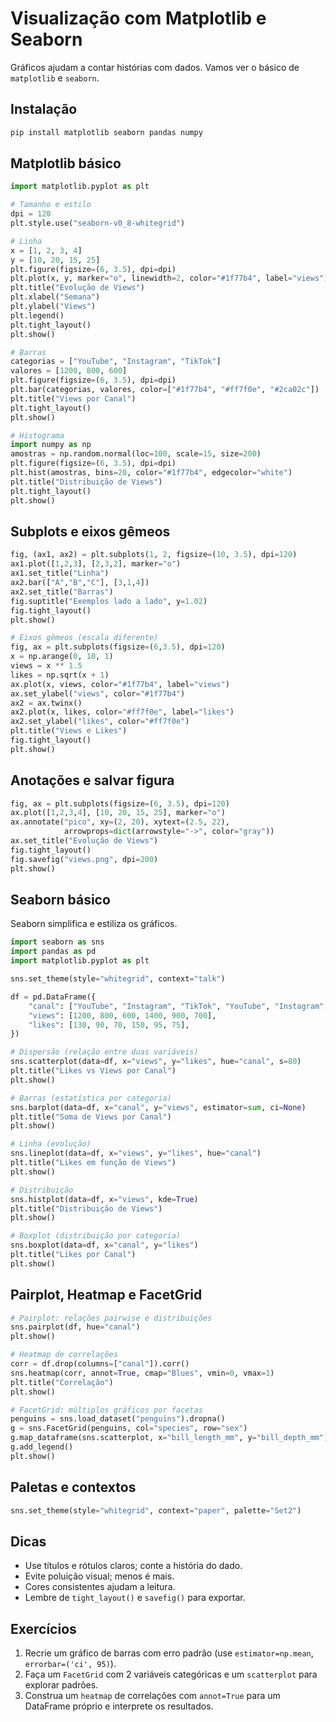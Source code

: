 # Visualização com Matplotlib e Seaborn

Gráficos ajudam a contar histórias com dados. Vamos ver o básico de `matplotlib` e `seaborn`.

## Instalação
```bash
pip install matplotlib seaborn pandas numpy
```

## Matplotlib básico
```python
import matplotlib.pyplot as plt

# Tamanho e estilo
dpi = 120
plt.style.use("seaborn-v0_8-whitegrid")

# Linha
x = [1, 2, 3, 4]
y = [10, 20, 15, 25]
plt.figure(figsize=(6, 3.5), dpi=dpi)
plt.plot(x, y, marker="o", linewidth=2, color="#1f77b4", label="views")
plt.title("Evolução de Views")
plt.xlabel("Semana")
plt.ylabel("Views")
plt.legend()
plt.tight_layout()
plt.show()

# Barras
categorias = ["YouTube", "Instagram", "TikTok"]
valores = [1200, 800, 600]
plt.figure(figsize=(6, 3.5), dpi=dpi)
plt.bar(categorias, valores, color=["#1f77b4", "#ff7f0e", "#2ca02c"])
plt.title("Views por Canal")
plt.tight_layout()
plt.show()

# Histograma
import numpy as np
amostras = np.random.normal(loc=100, scale=15, size=200)
plt.figure(figsize=(6, 3.5), dpi=dpi)
plt.hist(amostras, bins=20, color="#1f77b4", edgecolor="white")
plt.title("Distribuição de Views")
plt.tight_layout()
plt.show()
```

## Subplots e eixos gêmeos
```python
fig, (ax1, ax2) = plt.subplots(1, 2, figsize=(10, 3.5), dpi=120)
ax1.plot([1,2,3], [2,3,2], marker="o")
ax1.set_title("Linha")
ax2.bar(["A","B","C"], [3,1,4])
ax2.set_title("Barras")
fig.suptitle("Exemplos lado a lado", y=1.02)
fig.tight_layout()
plt.show()

# Eixos gêmeos (escala diferente)
fig, ax = plt.subplots(figsize=(6,3.5), dpi=120)
x = np.arange(0, 10, 1)
views = x ** 1.5
likes = np.sqrt(x + 1)
ax.plot(x, views, color="#1f77b4", label="views")
ax.set_ylabel("views", color="#1f77b4")
ax2 = ax.twinx()
ax2.plot(x, likes, color="#ff7f0e", label="likes")
ax2.set_ylabel("likes", color="#ff7f0e")
plt.title("Views e Likes")
fig.tight_layout()
plt.show()
```

## Anotações e salvar figura
```python
fig, ax = plt.subplots(figsize=(6, 3.5), dpi=120)
ax.plot([1,2,3,4], [10, 20, 15, 25], marker="o")
ax.annotate("pico", xy=(2, 20), xytext=(2.5, 22),
            arrowprops=dict(arrowstyle="->", color="gray"))
ax.set_title("Evolução de Views")
fig.tight_layout()
fig.savefig("views.png", dpi=200)
plt.show()
```

## Seaborn básico
Seaborn simplifica e estiliza os gráficos.
```python
import seaborn as sns
import pandas as pd
import matplotlib.pyplot as plt

sns.set_theme(style="whitegrid", context="talk")

df = pd.DataFrame({
    "canal": ["YouTube", "Instagram", "TikTok", "YouTube", "Instagram", "TikTok"],
    "views": [1200, 800, 600, 1400, 900, 700],
    "likes": [130, 90, 70, 150, 95, 75],
})

# Dispersão (relação entre duas variáveis)
sns.scatterplot(data=df, x="views", y="likes", hue="canal", s=80)
plt.title("Likes vs Views por Canal")
plt.show()

# Barras (estatística por categoria)
sns.barplot(data=df, x="canal", y="views", estimator=sum, ci=None)
plt.title("Soma de Views por Canal")
plt.show()

# Linha (evolução)
sns.lineplot(data=df, x="views", y="likes", hue="canal")
plt.title("Likes em função de Views")
plt.show()

# Distribuição
sns.histplot(data=df, x="views", kde=True)
plt.title("Distribuição de Views")
plt.show()

# Boxplot (distribuição por categoria)
sns.boxplot(data=df, x="canal", y="likes")
plt.title("Likes por Canal")
plt.show()
```

## Pairplot, Heatmap e FacetGrid
```python
# Pairplot: relações pairwise e distribuições
sns.pairplot(df, hue="canal")
plt.show()

# Heatmap de correlações
corr = df.drop(columns=["canal"]).corr()
sns.heatmap(corr, annot=True, cmap="Blues", vmin=0, vmax=1)
plt.title("Correlação")
plt.show()

# FacetGrid: múltiplos gráficos por facetas
penguins = sns.load_dataset("penguins").dropna()
g = sns.FacetGrid(penguins, col="species", row="sex")
g.map_dataframe(sns.scatterplot, x="bill_length_mm", y="bill_depth_mm")
g.add_legend()
plt.show()
```

## Paletas e contextos
```python
sns.set_theme(style="whitegrid", context="paper", palette="Set2")
```

## Dicas
- Use títulos e rótulos claros; conte a história do dado.
- Evite poluição visual; menos é mais.
- Cores consistentes ajudam a leitura.
- Lembre de `tight_layout()` e `savefig()` para exportar.

## Exercícios
1. Recrie um gráfico de barras com erro padrão (use `estimator=np.mean`, `errorbar=('ci', 95)`).
2. Faça um `FacetGrid` com 2 variáveis categóricas e um `scatterplot` para explorar padrões.
3. Construa um `heatmap` de correlações com `annot=True` para um DataFrame próprio e interprete os resultados.